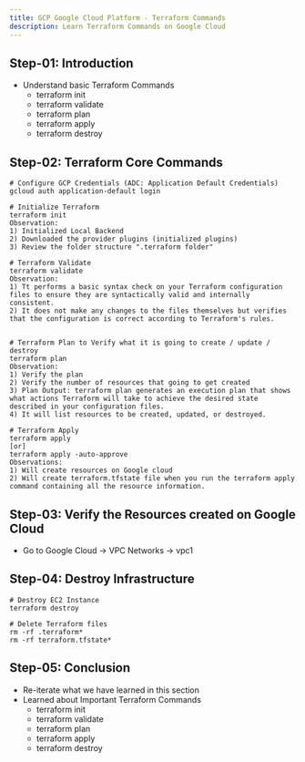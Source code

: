 ```yaml
---
title: GCP Google Cloud Platform - Terraform Commands
description: Learn Terraform Commands on Google Cloud
---
```


## Step-01: Introduction
- Understand basic Terraform Commands
  - terraform init
  - terraform validate
  - terraform plan
  - terraform apply
  - terraform destroy      

## Step-02: Terraform Core Commands
```t
# Configure GCP Credentials (ADC: Application Default Credentials)
gcloud auth application-default login

# Initialize Terraform
terraform init
Observation:
1) Initialized Local Backend
2) Downloaded the provider plugins (initialized plugins)
3) Review the folder structure ".terraform folder"

# Terraform Validate
terraform validate
Observation:
1) Tt performs a basic syntax check on your Terraform configuration files to ensure they are syntactically valid and internally consistent. 
2) It does not make any changes to the files themselves but verifies that the configuration is correct according to Terraform's rules.


# Terraform Plan to Verify what it is going to create / update / destroy
terraform plan
Observation:
1) Verify the plan
2) Verify the number of resources that going to get created
3) Plan Output: terraform plan generates an execution plan that shows what actions Terraform will take to achieve the desired state described in your configuration files. 
4) It will list resources to be created, updated, or destroyed.

# Terraform Apply
terraform apply 
[or]
terraform apply -auto-approve
Observations:
1) Will create resources on Google cloud
2) Will create terraform.tfstate file when you run the terraform apply command containing all the resource information. 
```

## Step-03: Verify the Resources created on Google Cloud
- Go to Google Cloud -> VPC Networks -> vpc1


## Step-04: Destroy Infrastructure
```t
# Destroy EC2 Instance
terraform destroy

# Delete Terraform files 
rm -rf .terraform*
rm -rf terraform.tfstate*
```

## Step-05: Conclusion
- Re-iterate what we have learned in this section
- Learned about Important Terraform Commands
  - terraform init
  - terraform validate
  - terraform plan
  - terraform apply
  - terraform destroy     